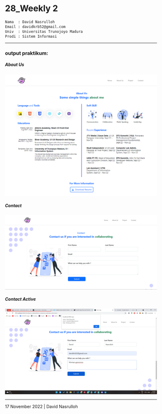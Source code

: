 # 28_Weekly 2

```
Nama  : David Nasrulloh
Email : davidkrb52@gmail.com
Univ  : Universitas Trunojoyo Madura
Prodi : Sistem Informasi
```

---

### output praktikum:

##### About Us

![file1](./screenshot/prak1.png)

##### Contact

![file2](./screenshot/prak2.png)

##### Contact Active

![file3](./screenshot/prak3.png)

---

17 November 2022 | David Nasrulloh
